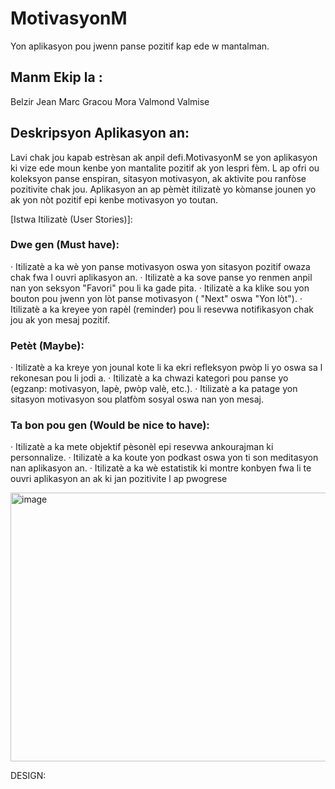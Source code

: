 # MotivasyonM

Yon aplikasyon pou jwenn panse pozitif kap ede w mantalman.

 ## Manm Ekip la : 
Belzir Jean Marc
Gracou Mora
Valmond Valmise

## Deskripsyon Aplikasyon an: 
Lavi chak jou kapab estrèsan ak anpil defi.MotivasyonM se yon aplikasyon ki vize ede moun kenbe yon mantalite pozitif ak yon lespri fèm. L ap ofri ou koleksyon panse enspiran, sitasyon motivasyon, ak aktivite pou ranfòse pozitivite chak jou. Aplikasyon an ap pèmèt itilizatè yo kòmanse jounen yo ak yon nòt pozitif epi kenbe motivasyon yo toutan.

[Istwa Itilizatè (User Stories)]: 

### Dwe gen (Must have):

· Itilizatè a ka wè yon panse motivasyon oswa yon sitasyon pozitif owaza chak fwa l ouvri aplikasyon an.
· Itilizatè a ka sove panse yo renmen anpil nan yon seksyon "Favori" pou li ka gade pita.
· Itilizatè a ka klike sou yon bouton pou jwenn yon lòt panse motivasyon ( "Next" oswa "Yon lòt").
· Itilizatè a ka kreyee yon rapèl (reminder) pou li resevwa notifikasyon chak jou ak yon mesaj pozitif.

### Petèt (Maybe):

· Itilizatè a ka kreye yon jounal kote li ka ekri refleksyon pwòp li yo oswa sa l rekonesan pou li jodi a.
· Itilizatè a ka chwazi kategori pou panse yo (egzanp: motivasyon, lapè, pwòp valè, etc.).
· Itilizatè a ka patage yon sitasyon motivasyon sou platfòm sosyal oswa nan yon mesaj.

### Ta bon pou gen (Would be nice to have):

· Itilizatè a ka mete objektif pèsonèl epi resevwa ankourajman ki personnalize.
· Itilizatè a ka koute yon podkast oswa yon ti son meditasyon nan aplikasyon an.
· Itilizatè a ka wè estatistik ki montre konbyen fwa li te ouvri aplikasyon an ak ki jan pozitivite l ap pwogrese

<img width="648" height="430" alt="image" src="https://github.com/user-attachments/assets/9ca08373-2db3-4148-ba09-0cf5ad909be1" />



DESIGN:
 
